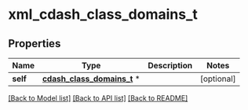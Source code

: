 # xml_cdash_class_domains_t

## Properties
Name | Type | Description | Notes
------------ | ------------- | ------------- | -------------
**self** | [**cdash_class_domains_t**](cdash_class_domains.md) \* |  | [optional] 

[[Back to Model list]](../README.md#documentation-for-models) [[Back to API list]](../README.md#documentation-for-api-endpoints) [[Back to README]](../README.md)


